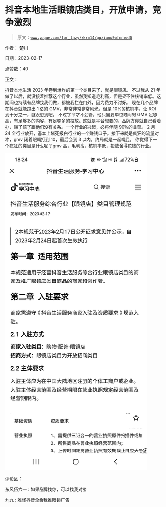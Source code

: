 # 抖音本地生活眼镜店类目，开放申请，竞争激烈

> 原文：[`www.yuque.com/for_lazy/xkrm14/gqziunw5wfnnxwd0`](https://www.yuque.com/for_lazy/xkrm14/gqziunw5wfnnxwd0)

作者： 楚川

日期：2023-02-17

点赞数：40

正文：

抖音本地生活 2023 年卷到爆炸的第一个类目来了，就是眼镜店。 不过我从 21 年做了以后，就没接着推荐这个行业，虽然我知道毛利高，但是架不住核销率低。这期间也持续有品牌找我们做，都被我拦在门外，因为费力不讨好。 现在几个品牌在抖音就能跑出 1 亿的 GMV，非常非常非常风光。但是 10%的核销率，让 ROI 到十分之一，就没想到吧。 不过字节才不会管，他只需要单位时间的 GMV 足够高，有足够多的内容，有足够多的投放。这就是平台想要的，品牌方你就自己看着办，赚了赔了跟他们没有关系。一个行业的兴起，必将伴随 90%的韭菜。 2 月 24 全行业放开，基本上堵死报白行业的一个赚钱口子。接下来就是疯狂的流量对冲，gmv 闭着眼睛打到 10，最后会到 3 以内，终局就是一起嗝屁。 你觉得下一个疯狂的类目是什么呢？gmv 高，毛利高，核销率低，投放舍得花钱的行业。

![](img/9052c843048d212f97cadab225d8d100.png)

评论区：

东风伍六一 : 如果品牌找你，可以找我对接

九九 : 难怪抖音全给我推眼镜广告



